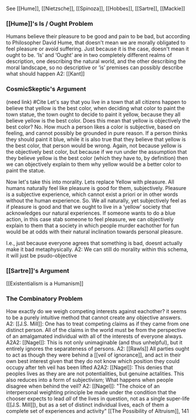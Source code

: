 See [[Hume]], [[Nietzsche]], [[Spinoza]], [[Hobbes]], [[Sartre]], [[Mackie]]

### [[Hume]]'s Is / Ought Problem
Humans believe their pleasure to be good and pain to be bad, but according to Philosopher David Hume, that doesn't mean we are morally obligated to feel pleasure or avoid suffering. Just because it is the case, doesn't mean it ought to be. ‘Is’ and ‘Ought’ are in two completely different realms of description, one describing the natural world, and the other describing the moral landscape, so no descriptive or ‘is’ premises can possibly describe what should happen
	A2: [[Kant]]


### CosmicSkeptic's Argument
(need link) #Cite 
Let's say that you live in a town that all citizens happen to believe that yellow is the best color, when deciding what color to paint the town statue, the town ought to decide to paint it yellow, because they all believe yellow is the best color. Does this mean that yellow is objectively the best color? No. How much a person likes a color is subjective, based on feeling, and cannot possibly be grounded in pure reason. If a person thinks they should paint it blue, while it is also true that they believe that yellow is the best color, that person would be wrong. Again, not because yellow is the objectively best color, but because if we run under the assumption that they believe yellow is the best color (which they have to, by definition) then we can objectively explain to them why yellow would be a better color to paint the statue.

Now let's take this into morality. Lets replace Yellow with pleasure. All humans naturally feel like pleasure is good for them, subjectively. Pleasure is a subjective experience, which cannot exist a priori or in other words without the human experience. So. We all naturally, yet subjectively feel as if pleasure is good and that we ought to live in a ‘yellow’ society that acknowledges our natural experiences. If someone wants to do a blue action, in this case stab someone to feel pleasure, we can objectively explain to them that a society in which people murder eachother for fun would be at odds with their natural inclination towards personal pleasure. 

I.e., just because everyone agrees that something is bad, doesnt actually make it bad metaphysically.
	A2: We can still do morality within this schema, it will just be psudo-objective

### [[Sartre]]'s Argument
[[Existentialism is a Humanism]]


### The Combinatory Problem
How exactly do we weigh competing interests against eachother? it seems to be a purely intuitive method that cannot create any objective answers.
	A2: [[J.S. Mill]]: One has to treat competing claims as if they came from one distinct person. All of the claims in the world must be from the perspective of an amalgamated individual with all of the interests of everyone always.
		A2A2: [[Nagel]]: This is not only unimaginable (and thus unhelpful), but it entirely ignores the separateness of persons.
	A2: [[Rawls]] All parties ought to act as though they were behind a [[veil of ignorance]], and act in their own best interest given that they do not know which position they could occupy after teh veil has been lifted
		A2A2: [[Nagel]]: This denies that peoples lives as they are are not potentialities, but genuine actalities. This also reduces into a form of subjectivism; What happens when people disagree when behind the veil?
	A2: [[Nagel]]: "The choice of an interpersonal weighting principle be made under the condition that the chooser expects to lead *all* of the lives in question, not as a single super-life ([[J.S. Mill]]), but as a set of distinct individual lives, each of them a complete set of experiences and activity" [[The Possibility of Altruism]], 141